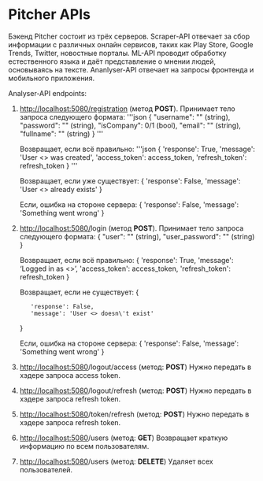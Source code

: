 # Pitcher APIs
Бэкенд Pitcher состоит из трёх серверов. Scraper-API отвечает за сбор информации с различных онлайн сервисов, таких как Play Store, Google Trends, Twitter, новостные порталы. ML-API проводит обработку естественного языка и даёт представление о мнении людей, основываясь на тексте. Ananlyser-API отвечает на запросы фронтенда и мобильного приложения.

Analyser-API endpoints:

1. [http://localhost:5080/registration](http://localhost:5080/registration) (метод **POST**). 
    Принимает тело запроса следующего формата: 
    '''json
    {
         "username": "" (string), 
         "password": "" (string), 
         "isCompany": 0/1 (bool), 
         "email": "" (string), 
         "fullname": "" (string) 
    }
    '''

    Возвращает, если всё правильно:
    '''json
    {
        'response': True,
        'message': 'User <> was created',
        'access_token': access_token,
        'refresh_token': refresh_token
    }
    '''
    
    Возвращает, если уже существует:
    {
        'response': False,
        'message': 'User <> already exists'
    }


    Если, ошибка на стороне сервера:
    {
        'response': False, 
         'message': 'Something went wrong'
    }


2. [http://localhost:5080/](http://localhost:5080/registration)login (метод **POST**). 
    Принимает тело запроса следующего формата: 
    {
         "user": "" (string), 
         "user_password": "" (string)
    }


    Возвращает, если всё правильно:
    {
        'response': True,
        'message': ‘Logged in as <>’,
        'access_token': access_token,
        'refresh_token': refresh_token
    }


    Возвращает, если не существует:
    {

          'response': False,
          'message': 'User <> doesn\'t exist'

    }
    
    Если, ошибка на стороне сервера:
    {
        'response': False, 
         'message': 'Something went wrong'
    }
    
3. [http://localhost:5080](http://localhost:5080/registration)/logout/access (метод: **POST**)
    Нужно передать в хэдере запроса access token.
4. [http://localhost:5080](http://localhost:5080/registration)/logout/refresh (метод: **POST**)
    Нужно передать в хэдере запроса refresh token.
5. [http://localhost:5080](http://localhost:5080/registration)/token/refresh (метод: **POST**)
    Нужно передать в хэдере запроса refresh token.
6. [http://localhost:5080](http://localhost:5080/registration)/users (метод: **GET**)
    Возвращает краткую информацию по всем пользователям.
7. [http://localhost:5080](http://localhost:5080/registration)/users (метод: **DELETE**)
    Удаляет всех пользователей.

